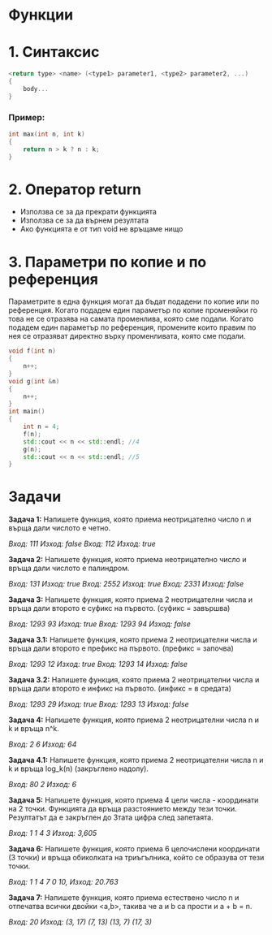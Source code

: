 <h1>Функции</h1>

<h1>1. Синтаксис</h1>

```c++
<return type> <name> (<type1> parameter1, <type2> parameter2, ...)
{
	body...
}
```

<h3>Пример:</h3>

```c++
int max(int n, int k)
{
	return n > k ? n : k;
}
```

<h1>2. Оператор return</h1>

- Използва се за да прекрати функцията
- Използва се за да върнем резултата
- Ако функцията е от тип void не връщаме нищо

<h1>3. Параметри по копие и по референция</h1>

Параметрите в една функция могат да бъдат подадени по копие или по референция. Когато подадем един параметър по копие променяйки го това не се отразява на самата променлива, която сме подали. Когато подадем един параметър по референция, промените които правим по нея се отразяват директно върху променливата, която сме подали. 

```c++
void f(int n)
{
	n++;
}
void g(int &n)
{
	n++;
}
int main()
{
	int n = 4;
	f(n);
	std::cout << n << std::endl; //4
	g(n);
	std::cout << n << std::endl; //5
}
```

<h1>Задачи</h1>

**Задача 1:** Напишете функция, която приема неотрицателно число n и върща дали числото е четно.

*Вход: 111 Изход: false*
*Вход: 112 Изход: true*

**Задача 2:** Напишете функция, която приема неотрицателно число и връща дали числото е палиндром.

*Вход: 131 Изход: true*
*Вход: 2552 Изход: true*
*Вход: 2331 Изход: false*

**Задача 3:** Напишете функция, която приема 2 неотрицателни числа и връща дали второто е суфикс на първото. (суфикс = завършва)

*Вход: 1293 93 Изход: true*
*Вход: 1293 94 Изход: false*

**Задача 3.1:** Напишете функция, която приема 2 неотрицателни числа и връща дали второто е префикс на първото. (префикс = започва)

*Вход: 1293 12 Изход: true*
*Вход: 1293 14 Изход: false*

**Задача 3.2:** Напишете функция, която приема 2 неотрицателни числа и връща дали второто е инфикс на първото. (инфикс = в средата)

*Вход: 1293 29 Изход: true*
*Вход: 1293 13 Изход: false*

**Задача 4:** Напишете функция, която приема 2 неотрицателни числа n и k и връща n^k.

*Вход: 2 6 Изход: 64*

**Задача 4.1:** Напишете функция, която приема 2 неотрицателни числа n и k и връща log_k(n) (закръглено надолу).

*Вход: 80 2 Изход: 6*

**Задача 5:** Напишете функция, която приема 4 цели числа - координати на 2 точки. Функцията да връща разстоянието между тези точки. Резултатът да е закръглен до 3тата цифра след запетаята.

*Вход: 1 1 4 3 Изход: 3,605*

**Задача 6:** Напишете функция, която приема 6 целочислени координати (3 точки) и връща обиколката на триъгълника, който се образува от тези точки.

*Вход: 1 1 4 7 0 10, Изход: 20.763*

**Задача 7:** Напишете функция, която приема естествено число n и отпечатва всички двойки <a,b>, такива че a и b са прости и a + b = n.

*Вход: 20*
*Изход:*
*(3, 17)*
*(7, 13)*
*(13, 7)*
*(17, 3)*